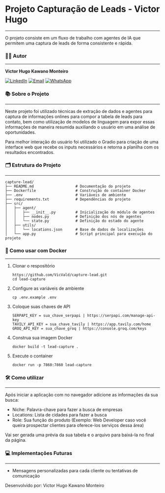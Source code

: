 # Projeto Capturação de Leads - Victor Hugo

---

O projeto consiste em um fluxo de trabalho com agentes de IA que permitem uma captura de leads de forma consistente e rápida.

### 👨‍💻 Autor

---

**Victor Hugo Kawano Monteiro**

[
    ![LinkedIn](https://img.shields.io/badge/LinkedIn-0077B5?style=for-the-badge&logo=linkedin&logoColor=white)](https://www.linkedin.com/in/victor-hugo-kawano-monteiro-b236152b6) [![Email](https://img.shields.io/badge/Email-D14836?style=for-the-badge&logo=gmail&logoColor=white)](mailto:victorhugokawano@gmail.com) [![WhatsApp](https://img.shields.io/badge/WhatsApp-25D366?style=for-the-badge&logo=whatsapp&logoColor=white)](https://wa.me/5514997500603)

### 📚 Sobre o Projeto

---

Neste projeto foi utilizado técnicas de extração de dados e agentes para captura de informações onlines para compor a tabela de leads para contato, bem como utilização de modelos de linguagem para expor essas informações de maneira resumida auxiliando o usuário em uma análise de oportunidades.

Para melhor interação do usuário foi utilizado o Gradio para criação de uma interface web que recebe os inputs necessários e retorna a planilha com os resultados encontrados.

### 🗂️ Estrutura do Projeto

---

```
capture-lead/
├── README.md                   # Documentação do projeto
├── Dockerfile                  # Construção do container Docker
├── .env                        # Variáveis de ambiente
├── requirements.txt            # Dependências do projeto
├── src/
│   ├── agent/
│   │   ├── __init__.py         # Inicialização do módulo de agentes
│   │   ├── nodes.py            # Definição dos nós de agentes
│   │   └── state.py            # Definição do estado do agente
│   ├── utils/
│   │   └── locations.json      # Base de dados de localizações
│   └── app.py                  # Script principal para execução do projeto
```

### 🐳 Como usar com Docker

---

1. Clonar o respositório

   ```
   https://github.com/VicVald/capture-lead.git
   cd lead-capture
   ```
2. Configure as variáveis de ambiente

   ```
   cp .env.example .env
   ```
3. Coloque suas chaves de API

   ```
   SERPAPI_KEY = sua_chave_serpapi | https://serpapi.com/manage-api-key
   TAVILY_API_KEY = sua_chave_tavily | https://app.tavily.com/home
   GROQ_API_KEY = sua_chave_groq | https://console.groq.com/keys
   ```
4. Construa sua imagem Docker

   ```
   docker build -t lead-capture .
   ```
5. Execute o container

   ```
   docker run -p 7860:7860 lead-capture
   ```

### 🛠️ Como utilizar

---

Após iniciar a aplicação com no navegador adicione as informações da sua busca:

- Niche: Palavra-chave para fazer a busca de empresas
- Locations: Lista de cidades para fazer a busca
- Role: Sua função do produto (Exemplo: Web Developer caso você queira prospectar clientes para oferece-los serviços dessa área)

Vai ser gerada uma prévia da sua tabela e o arquivo para baixá-la no final da página.

### 💻 Implementações Futuras

---

- Mensagens personalizadas para cada cliente ou tentativas de comunicação

Desenvolvido por: Victor Hugo Kawano Monteiro
